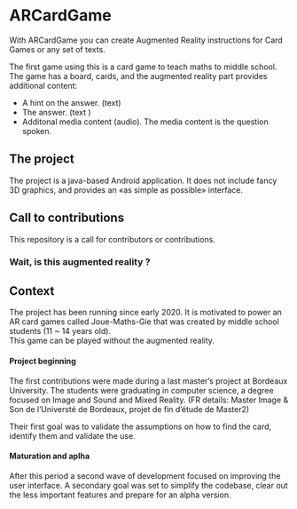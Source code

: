 # ARCardGame
With ARCardGame you can create Augmented Reality instructions for Card Games or any set of texts.


The first game using this is a card game to teach maths to middle school. 
The game has a board, cards, and the augmented reality part provides additional content: 
- A hint on the answer. (text)  
- The answer. (text )
- Additonal media content (audio). The media content is the question spoken. 

## The project

The project is a java-based Android application. 
It does not include fancy 3D graphics, and provides an «as simple as possible» interface. 


## Call to contributions 

This repository is a call for contributors or contributions. 

### Wait, is this augmented reality ?

## Context 

The project has been running since early 2020. It is motivated to power an AR card games 
called Joue-Maths-Gie that was created by middle school students (11 ~ 14 years old).   
This game can be played without the augmented reality. 

#### Project beginning 

The first contributions were made during a last master’s project at Bordeaux University. The students 
were graduating in computer science, a degree focused on Image and Sound and Mixed Reality. 
(FR details: Master Image & Son de l’Universté de Bordeaux, projet de fin d’étude de Master2)

Their first goal was to validate the assumptions on how to find the card, identify them and 
validate the use. 

#### Maturation and aplha 

After this period a second wave of development focused on improving the user interface. 
A secondary goal was set to simplify the codebase, clear out the less important features 
and prepare for an alpha version. 

